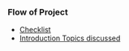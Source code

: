 ### Flow of Project
- [Checklist](/Checklist.md)
- [Introduction Topics discussed](/IntroductionTopics.md)
